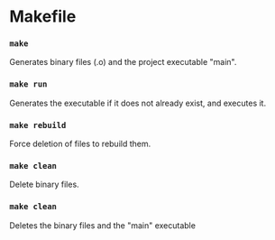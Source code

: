 # Makefile

### `make`
Generates binary files (.o) and the project executable "main".

### `make run`
Generates the executable if it does not already exist, and executes it.

### `make rebuild`
Force deletion of files to rebuild them.

### `make clean`
Delete binary files.

### `make clean`
Deletes the binary files and the "main" executable
